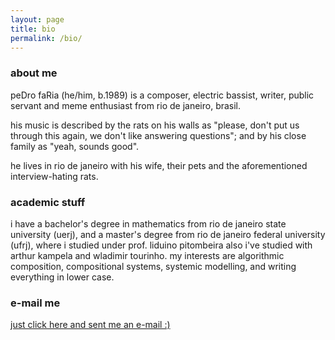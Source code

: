 ```yaml
---
layout: page
title: bio
permalink: /bio/
---
```


### about me

peDro faRia (he/him, b.1989) is a composer, electric bassist, writer, public servant and meme enthusiast from rio de janeiro, brasil.
            
his music is described by the rats on his walls as "please, don't put us through this again, we don't like answering questions"; and by his close family as "yeah, sounds good".
            
he lives in rio de janeiro with his wife, their pets and the aforementioned interview-hating rats.

### academic stuff

i have a bachelor's degree in mathematics from rio de janeiro state university (uerj), and a master's degree from rio de janeiro federal university (ufrj), where i studied under prof. liduino pitombeira
also i've studied with arthur kampela and wladimir tourinho.
my interests are algorithmic composition, compositional systems, systemic modelling, and writing everything in lower case.

### e-mail me

[just click here and sent me an e-mail :)](mailto:pedrofaria1989@gmail.com)
